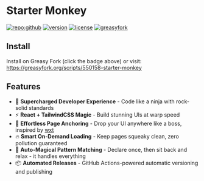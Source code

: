 # Starter Monkey

[![repo:github](https://img.shields.io/badge/repo-github-0EA5E9)](https://github.com/yunsii/starter-monkey) [![version](https://img.shields.io/github/v/release/yunsii/starter-monkey?label=version&sort=semver&color=0EA5E9)](https://github.com/yunsii/starter-monkey/releases/latest) [![license](https://img.shields.io/github/license/yunsii/starter-monkey?color=0EA5E9)](https://github.com/yunsii/starter-monkey/blob/master/LICENSE) [![greasyfork](https://img.shields.io/badge/greasyfork-install-0EA5E9)](https://greasyfork.org/scripts/550158-starter-monkey)

## Install

Install on Greasy Fork (click the badge above) or visit:
https://greasyfork.org/scripts/550158-starter-monkey

## Features

- 🚀 **Supercharged Developer Experience** - Code like a ninja with rock-solid standards
- ⚡ **React + TailwindCSS Magic** - Build stunning UIs at warp speed
- 🎯 **Effortless Page Anchoring** - Drop your UI anywhere like a boss, inspired by [wxt](https://github.com/wxt-dev/wxt/blob/ea2b8df906384f3c000ae2ab6ad462e33b79c0f2/packages/wxt/src/utils/content-script-ui/shadow-root.ts)
- 🔥 **Smart On-Demand Loading** - Keep pages squeaky clean, zero pollution guaranteed
- 🎪 **Auto-Magical Pattern Matching** - Declare once, then sit back and relax - it handles everything
- 📦 **Automated Releases** - GitHub Actions-powered automatic versioning and publishing
